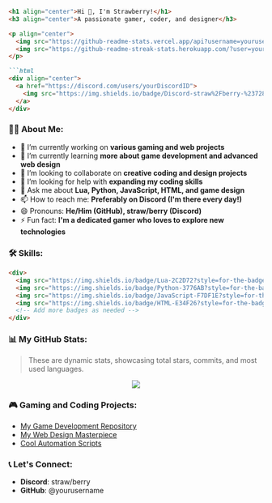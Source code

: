 
```markdown
<h1 align="center">Hi 👋, I'm Strawberry!</h1>
<h3 align="center">A passionate gamer, coder, and designer</h3>

<p align="center">
  <img src="https://github-readme-stats.vercel.app/api?username=yourusername&show_icons=true&theme=synthwave" alt="yourusername" />
  <img src="https://github-readme-streak-stats.herokuapp.com/?user=yourusername&theme=synthwave" alt="yourusername" />
</p>

```html
<div align="center">
  <a href="https://discord.com/users/yourDiscordID">
    <img src="https://img.shields.io/badge/Discord-straw%2Fberry-%237289DA?style=for-the-badge&logo=discord&logoColor=white" alt="Discord: straw/berry">
  </a>
</div>
```

### 🧑‍💻 About Me:
- 🔭 I’m currently working on **various gaming and web projects**
- 🌱 I’m currently learning **more about game development and advanced web design**
- 👯 I’m looking to collaborate on **creative coding and design projects**
- 🤔 I’m looking for help with **expanding my coding skills**
- 💬 Ask me about **Lua, Python, JavaScript, HTML, and game design**
- 📫 How to reach me: **Preferably on Discord (I'm there every day!)**
- 😄 Pronouns: **He/Him (GitHub), straw/berry (Discord)**
- ⚡ Fun fact: **I'm a dedicated gamer who loves to explore new technologies**

### 🛠 Skills:
```html
<div>
  <img src="https://img.shields.io/badge/Lua-2C2D72?style=for-the-badge&logo=lua&logoColor=white" alt="Lua" />
  <img src="https://img.shields.io/badge/Python-3776AB?style=for-the-badge&logo=python&logoColor=white" alt="Python" />
  <img src="https://img.shields.io/badge/JavaScript-F7DF1E?style=for-the-badge&logo=javascript&logoColor=black" alt="JavaScript" />
  <img src="https://img.shields.io/badge/HTML-E34F26?style=for-the-badge&logo=html5&logoColor=white" alt="HTML" />
  <!-- Add more badges as needed -->
</div>
```

### 📊 My GitHub Stats:
> These are dynamic stats, showcasing total stars, commits, and most used languages.

<p align="center">
  <a href="https://github.com/anuraghazra/github-readme-stats">
    <img src="https://github-readme-stats.vercel.app/api/top-langs/?username=yourusername&layout=compact&theme=synthwave" />
  </a>
</p>

### 🎮 Gaming and Coding Projects:
- [My Game Development Repository](#)
- [My Web Design Masterpiece](#)
- [Cool Automation Scripts](#)
<!-- Add links to your projects -->

### 📞 Let's Connect:
- **Discord**: straw/berry
- **GitHub**: @yourusername

